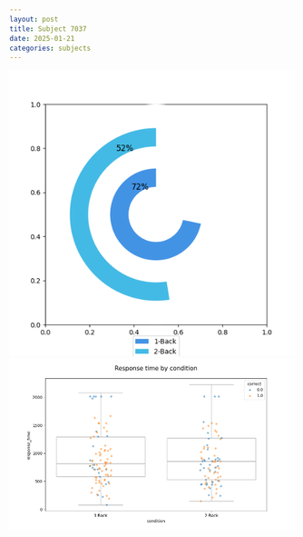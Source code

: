 ```yaml
---
layout: post
title: Subject 7037
date: 2025-01-21
categories: subjects
---
```


![](data/7037/run-4/7037_accuracy_by_condition.png)
![](data/7037/run-4/7037_response_time_by_condition.png)

